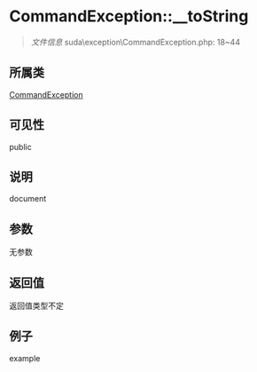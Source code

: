 # CommandException::__toString

> *文件信息* suda\exception\CommandException.php: 18~44
## 所属类 

[CommandException](../CommandException.md)

## 可见性

  public  
## 说明

document

## 参数

无参数

## 返回值
返回值类型不定

## 例子

example